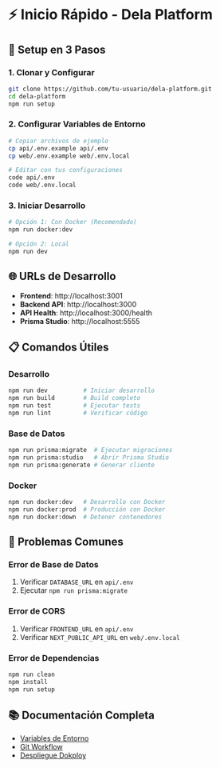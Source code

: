 # ⚡ Inicio Rápido - Dela Platform

## 🚀 Setup en 3 Pasos

### 1. Clonar y Configurar
```bash
git clone https://github.com/tu-usuario/dela-platform.git
cd dela-platform
npm run setup
```

### 2. Configurar Variables de Entorno
```bash
# Copiar archivos de ejemplo
cp api/.env.example api/.env
cp web/.env.example web/.env.local

# Editar con tus configuraciones
code api/.env
code web/.env.local
```

### 3. Iniciar Desarrollo
```bash
# Opción 1: Con Docker (Recomendado)
npm run docker:dev

# Opción 2: Local
npm run dev
```

## 🌐 URLs de Desarrollo
- **Frontend**: http://localhost:3001
- **Backend API**: http://localhost:3000
- **API Health**: http://localhost:3000/health
- **Prisma Studio**: http://localhost:5555

## 📋 Comandos Útiles

### Desarrollo
```bash
npm run dev          # Iniciar desarrollo
npm run build        # Build completo
npm run test         # Ejecutar tests
npm run lint         # Verificar código
```

### Base de Datos
```bash
npm run prisma:migrate  # Ejecutar migraciones
npm run prisma:studio   # Abrir Prisma Studio
npm run prisma:generate # Generar cliente
```

### Docker
```bash
npm run docker:dev   # Desarrollo con Docker
npm run docker:prod  # Producción con Docker
npm run docker:down  # Detener contenedores
```

## 🐛 Problemas Comunes

### Error de Base de Datos
1. Verificar `DATABASE_URL` en `api/.env`
2. Ejecutar `npm run prisma:migrate`

### Error de CORS
1. Verificar `FRONTEND_URL` en `api/.env`
2. Verificar `NEXT_PUBLIC_API_URL` en `web/.env.local`

### Error de Dependencias
```bash
npm run clean
npm install
npm run setup
```

## 📚 Documentación Completa
- [Variables de Entorno](docs/variables-entorno.md)
- [Git Workflow](docs/git-workflow.md)
- [Despliegue Dokploy](docs/dokploy-despliegue.md)

